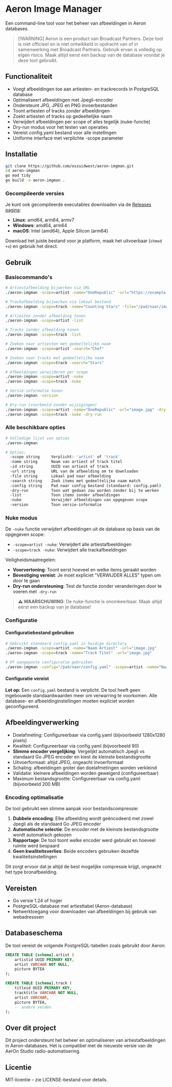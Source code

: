 # Aeron Image Manager

Een command-line tool voor het beheer van afbeeldingen in Aeron databases.

> \[!WARNING]
> Aeron is een product van Broadcast Partners. Deze tool is niet officieel en is niet ontwikkeld in opdracht van of in samenwerking met Broadcast Partners. Gebruik ervan is volledig op eigen risico. Maak altijd eerst een backup van de database voordat je deze tool gebruikt.

## Functionaliteit

* Voegt afbeeldingen toe aan artiesten- en trackrecords in PostgreSQL database
* Optimaliseert afbeeldingen met Jpegli-encoder 
* Ondersteunt JPG, JPEG en PNG invoerbestanden
* Toont artiesten of tracks zonder afbeeldingen
* Zoekt artiesten of tracks op gedeeltelijke naam
* Verwijdert afbeeldingen per scope of alles tegelijk (nuke-functie)
* Dry-run modus voor het testen van operaties
* Vereist config.yaml bestand voor alle instellingen
* Uniforme interface met verplichte -scope parameter

## Installatie

```bash
git clone https://github.com/oszuidwest/aeron-imgman.git
cd aeron-imgman
go mod tidy
go build -o aeron-imgman .
```

### Gecompileerde versies

Je kunt ook gecompileerde executables downloaden via de [Releases pagina](https://github.com/oszuidwest/aeron-imgman/releases):

- **Linux**: amd64, arm64, armv7
- **Windows**: amd64, arm64  
- **macOS**: Intel (amd64), Apple Silicon (arm64)

Download het juiste bestand voor je platform, maak het uitvoerbaar (`chmod +x`) en gebruik het direct.

## Gebruik

### Basiscommando's

```bash
# Artiestafbeelding bijwerken via URL
./aeron-imgman -scope=artist -name="OneRepublic" -url="https://example.com/image.jpg"

# Trackafbeelding bijwerken via lokaal bestand
./aeron-imgman -scope=track -name="Counting Stars" -file="/pad/naar/image.jpg"

# Artiesten zonder afbeelding tonen
./aeron-imgman -scope=artist -list

# Tracks zonder afbeelding tonen
./aeron-imgman -scope=track -list

# Zoeken naar artiesten met gedeeltelijke naam
./aeron-imgman -scope=artist -search="Chef"

# Zoeken naar tracks met gedeeltelijke naam
./aeron-imgman -scope=track -search="Stars"

# Afbeeldingen verwijderen per scope
./aeron-imgman -scope=artist -nuke
./aeron-imgman -scope=track -nuke

# Versie-informatie tonen
./aeron-imgman -version

# Dry-run (voorbeeld zonder wijzigingen)
./aeron-imgman -scope=artist -name="OneRepublic" -url="image.jpg" -dry-run
./aeron-imgman -scope=track -nuke -dry-run
```

### Alle beschikbare opties

```bash
# Volledige lijst van opties
./aeron-imgman

# Opties:
  -scope string     Verplicht: 'artist' of 'track'
  -name string      Naam van artiest of track titel
  -id string        UUID van artiest of track
  -url string       URL van de afbeelding om te downloaden
  -file string      Lokaal pad naar afbeelding
  -search string    Zoek items met gedeeltelijke naam match
  -config string    Pad naar config bestand (standaard: config.yaml)
  -dry-run          Toon wat gedaan zou worden zonder bij te werken
  -list             Toon items zonder afbeeldingen
  -nuke             Verwijder afbeeldingen van opgegeven scope
  -version          Toon versie-informatie
```

### Nuke modus

De `-nuke` functie verwijdert afbeeldingen uit de database op basis van de opgegeven scope:

* `-scope=artist -nuke`: Verwijdert alle artiestafbeeldingen
* `-scope=track -nuke`: Verwijdert alle trackafbeeldingen

Veiligheidsmaatregelen:
* **Voorvertoning**: Toont eerst hoeveel en welke items geraakt worden
* **Bevestiging vereist**: Je moet expliciet "VERWIJDER ALLES" typen om door te gaan
* **Dry-run ondersteuning**: Test de functie zonder veranderingen door te voeren met `-dry-run`

> **⚠️ WAARSCHUWING**: De nuke-functie is onomkeerbaar. Maak altijd eerst een backup van je database!

### Configuratie

#### Configuratiebestand gebruiken

```bash
# Gebruikt standaard config.yaml in huidige directory
./aeron-imgman -scope=artist -name="Naam Artiest" -url="image.jpg"
./aeron-imgman -scope=track -name="Track Titel" -url="image.jpg"

# Of aangepaste configuratie gebruiken
./aeron-imgman -config="/pad/naar/config.yaml" -scope=artist -name="Naam Artiest" -url="image.jpg"
```

#### Configuratie vereist

**Let op:** Een `config.yaml` bestand is verplicht. De tool heeft geen ingebouwde standaardwaarden meer om verwarring te voorkomen. Alle database- en afbeeldinginstellingen moeten expliciet worden geconfigureerd.

## Afbeeldingverwerking

* Doelafmeting: Configureerbaar via config.yaml (bijvoorbeeld 1280x1280 pixels)
* Kwaliteit: Configureerbaar via config.yaml (bijvoorbeeld 90)
* **Slimme encoder vergelijking**: Vergelijkt automatisch Jpegli vs standaard Go JPEG encoder en kiest de kleinste bestandsgrootte
* Uitvoerformaat: altijd JPEG, ongeacht invoerformaat
* Schaling: afbeeldingen groter dan doelafmetingen worden verkleind
* Validatie: kleinere afbeeldingen worden geweigerd (configureerbaar)
* Maximum bestandsgrootte: Configureerbaar via config.yaml (bijvoorbeeld 200 MB)

### Encoding optimalisatie

De tool gebruikt een slimme aanpak voor bestandscompressie:

1. **Dubbele encoding**: Elke afbeelding wordt geëncodeerd met zowel Jpegli als de standaard Go JPEG encoder
2. **Automatische selectie**: De encoder met de kleinste bestandsgrootte wordt automatisch gekozen
3. **Rapportage**: De tool toont welke encoder werd gebruikt en hoeveel ruimte werd bespaard
4. **Geen kwaliteitsverlies**: Beide encoders gebruiken dezelfde kwaliteitsinstellingen

Dit zorgt ervoor dat je altijd de best mogelijke compressie krijgt, ongeacht het type bronafbeelding.

## Vereisten

* Go versie 1.24 of hoger
* PostgreSQL-database met artiesttabel (Aeron-database)
* Netwerktoegang voor downloaden van afbeeldingen bij gebruik van webadresssen

## Databaseschema

De tool vereist de volgende PostgreSQL-tabellen zoals gebruikt door Aeron:

```sql
CREATE TABLE {schema}.artist (
    artistid UUID PRIMARY KEY,
    artist VARCHAR NOT NULL,
    picture BYTEA
);

CREATE TABLE {schema}.track (
    titleid UUID PRIMARY KEY,
    tracktitle VARCHAR NOT NULL,
    artist VARCHAR,
    picture BYTEA,
    -- andere velden
);
```

## Over dit project

Dit project ondersteunt het beheer en optimaliseren van artiestafbeeldingen in Aeron-databases. Het is compatibel met de nieuwste versie van de AerOn Studio radio-automatisering.

## Licentie

MIT-licentie – zie LICENSE-bestand voor details.
